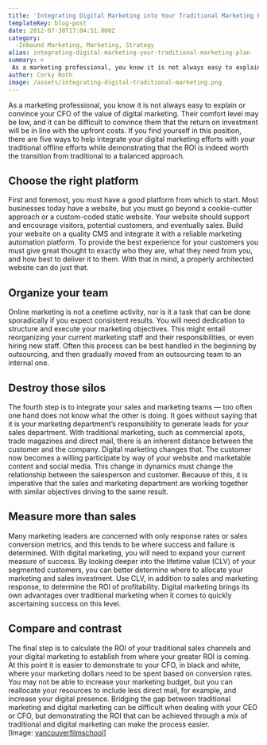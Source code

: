 ```yaml
---
title: 'Integrating Digital Marketing into Your Traditional Marketing Plan'
templateKey: blog-post
date: 2012-07-30T17:04:51.000Z
category: 
  -Inbound Marketing, Marketing, Strategy
alias: integrating-digital-marketing-your-traditional-marketing-plan
summary: > 
 As a marketing professional, you know it is not always easy to explain or convince your CFO of the value of digital marketing. Their comfort level may be low, and it can be difficult to convince them that the return on investment will be in line with the upfront costs. If you find yourself in this position, there are five ways to help integrate your digital marketing efforts with your traditional offline efforts while demonstrating that the ROI is indeed worth the transition from traditional to a balanced approach.
author: Corky Roth
image: /assets/integrating-digital-traditional-marketing.png
---
```


As a marketing professional, you know it is not always easy to explain or convince your CFO of the value of digital marketing. Their comfort level may be low, and it can be difficult to convince them that the return on investment will be in line with the upfront costs. If you find yourself in this position, there are five ways to help integrate your digital marketing efforts with your traditional offline efforts while demonstrating that the ROI is indeed worth the transition from traditional to a balanced approach.

Choose the right platform
-------------------------

First and foremost, you must have a good platform from which to start. Most businesses today have a website, but you must go beyond a cookie-cutter approach or a custom-coded static website. Your website should support and encourage visitors, potential customers, and eventually sales. Build your website on a quality CMS and integrate it with a reliable marketing automation platform. To provide the best experience for your customers you must give great thought to exactly who they are, what they need from you, and how best to deliver it to them. With that in mind, a properly architected website can do just that.

Organize your team
------------------

Online marketing is not a onetime activity, nor is it a task that can be done sporadically if you expect consistent results. You will need dedication to structure and execute your marketing objectives. This might entail reorganizing your current marketing staff and their responsibilities, or even hiring new staff. Often this process can be best handled in the beginning by outsourcing, and then gradually moved from an outsourcing team to an internal one.

Destroy those silos
-------------------

The fourth step is to integrate your sales and marketing teams — too often one hand does not know what the other is doing. It goes without saying that it is your marketing department’s responsibility to generate leads for your sales department. With traditional marketing, such as commercial spots, trade magazines and direct mail, there is an inherent distance between the customer and the company. Digital marketing changes that. The customer now becomes a willing participate by way of your website and marketable content and social media. This change in dynamics must change the relationship between the salesperson and customer. Because of this, it is imperative that the sales and marketing department are working together with similar objectives driving to the same result.

Measure more than sales
-----------------------

Many marketing leaders are concerned with only response rates or sales conversion metrics, and this tends to be where success and failure is determined. With digital marketing, you will need to expand your current measure of success. By looking deeper into the lifetime value (CLV) of your segmented customers, you can better determine where to allocate your marketing and sales investment. Use CLV, in addition to sales and marketing response, to determine the ROI of profitability. Digital marketing brings its own advantages over traditional marketing when it comes to quickly ascertaining success on this level.

Compare and contrast
--------------------

The final step is to calculate the ROI of your traditional sales channels and your digital marketing to establish from where your greater ROI is coming. At this point it is easier to demonstrate to your CFO, in black and white, where your marketing dollars need to be spent based on conversion rates. You may not be able to increase your marketing budget, but you can reallocate your resources to include less direct mail, for example, and increase your digital presence. Bridging the gap between traditional marketing and digital marketing can be difficult when dealing with your CEO or CFO, but demonstrating the ROI that can be achieved through a mix of traditional and digital marketing can make the process easier.  \[Image: [vancouverfilmschool](http://www.flickr.com/photos/vancouverfilmschool/4860745860/)\]
